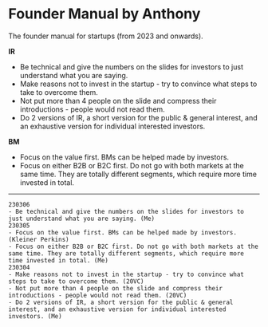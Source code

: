 # Founder Manual by Anthony
The founder manual for startups (from 2023 and onwards).

**IR**
- Be technical and give the numbers on the slides for investors to just understand what you are saying.
- Make reasons not to invest in the startup - try to convince what steps to take to overcome them.
- Not put more than 4 people on the slide and compress their introductions - people would not read them.
- Do 2 versions of IR, a short version for the public & general interest, and an exhaustive version for individual interested investors.

**BM**
- Focus on the value first. BMs can be helped made by investors.
- Focus on either B2B or B2C first. Do not go with both markets at the same time. They are totally different segments, which require more time invested in total.

---

```
230306
- Be technical and give the numbers on the slides for investors to just understand what you are saying. (Me)
230305
- Focus on the value first. BMs can be helped made by investors. (Kleiner Perkins)
- Focus on either B2B or B2C first. Do not go with both markets at the same time. They are totally different segments, which require more time invested in total. (Me)
230304
- Make reasons not to invest in the startup - try to convince what steps to take to overcome them. (20VC)
- Not put more than 4 people on the slide and compress their introductions - people would not read them. (20VC)
- Do 2 versions of IR, a short version for the public & general interest, and an exhaustive version for individual interested investors. (Me)
```
